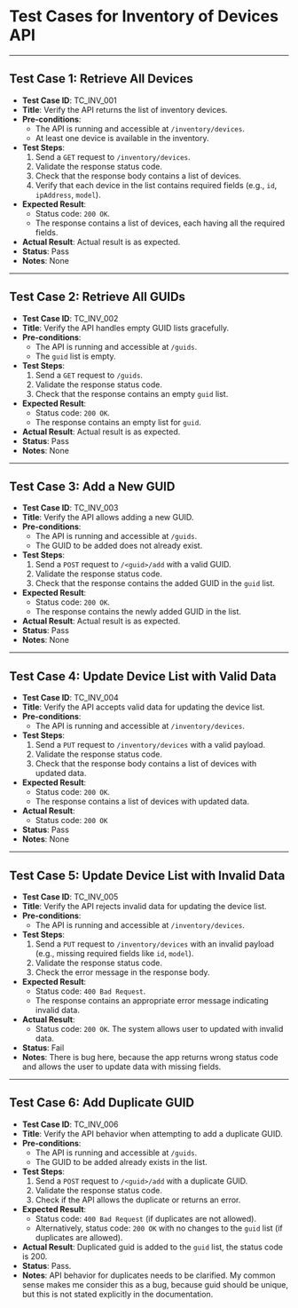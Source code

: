 # Test Cases for Inventory of Devices API

---

## Test Case 1: Retrieve All Devices

- **Test Case ID**: TC_INV_001  
- **Title**: Verify the API returns the list of inventory devices.  
- **Pre-conditions**:  
  - The API is running and accessible at `/inventory/devices`.  
  - At least one device is available in the inventory.  
- **Test Steps**:  
  1. Send a `GET` request to `/inventory/devices`.  
  2. Validate the response status code.  
  3. Check that the response body contains a list of devices.  
  4. Verify that each device in the list contains required fields (e.g., `id`, `ipAddress`, `model`).  
- **Expected Result**:  
  - Status code: `200 OK`.  
  - The response contains a list of devices, each having all the required fields.  
- **Actual Result**: Actual result is as expected.  
- **Status**: Pass
- **Notes**: None

---

## Test Case 2: Retrieve All GUIDs

- **Test Case ID**: TC_INV_002  
- **Title**: Verify the API handles empty GUID lists gracefully.  
- **Pre-conditions**:  
  - The API is running and accessible at `/guids`.  
  - The `guid` list is empty.  
- **Test Steps**:  
  1. Send a `GET` request to `/guids`.  
  2. Validate the response status code.  
  3. Check that the response contains an empty `guid` list.  
- **Expected Result**:  
  - Status code: `200 OK`.  
  - The response contains an empty list for `guid`.  
- **Actual Result**: Actual result is as expected. 
- **Status**: Pass 
- **Notes**: None

---

## Test Case 3: Add a New GUID

- **Test Case ID**: TC_INV_003  
- **Title**: Verify the API allows adding a new GUID.  
- **Pre-conditions**:  
  - The API is running and accessible at `/guids`.  
  - The GUID to be added does not already exist.  
- **Test Steps**:  
  1. Send a `POST` request to `/<guid>/add` with a valid GUID.  
  2. Validate the response status code.  
  3. Check that the response contains the added GUID in the `guid` list.  
- **Expected Result**:  
  - Status code: `200 OK`.  
  - The response contains the newly added GUID in the list.  
- **Actual Result**: Actual result is as expected.  
- **Status**: Pass 
- **Notes**: None    

---

## Test Case 4: Update Device List with Valid Data

- **Test Case ID**: TC_INV_004  
- **Title**: Verify the API accepts valid data for updating the device list.  
- **Pre-conditions**:  
  - The API is running and accessible at `/inventory/devices`.  
- **Test Steps**:  
  1. Send a `PUT` request to `/inventory/devices` with a valid payload. 
  2. Validate the response status code.  
  3. Check that the response body contains a list of devices with updated data.    
- **Expected Result**:  
  - Status code: `200 OK`.  
  - The response contains a list of devices with updated data.  
- **Actual Result**:
  - Status code: `200 OK` 
- **Status**: Pass
- **Notes**: None  

---

## Test Case 5: Update Device List with Invalid Data

- **Test Case ID**: TC_INV_005  
- **Title**: Verify the API rejects invalid data for updating the device list.  
- **Pre-conditions**:  
  - The API is running and accessible at `/inventory/devices`.  
- **Test Steps**:  
  1. Send a `PUT` request to `/inventory/devices` with an invalid payload (e.g., missing required fields like `id`, `model`).  
  2. Validate the response status code.  
  3. Check the error message in the response body.  
- **Expected Result**:  
  - Status code: `400 Bad Request`.  
  - The response contains an appropriate error message indicating invalid data.  
- **Actual Result**:
  - Status code: `200 OK`. The system allows user to updated with invalid data.  
- **Status**: Fail
- **Notes**: There is bug here, because the app returns wrong status code and allows the user to update data with missing fields.  

---
## Test Case 6: Add Duplicate GUID

- **Test Case ID**: TC_INV_006  
- **Title**: Verify the API behavior when attempting to add a duplicate GUID.  
- **Pre-conditions**:  
  - The API is running and accessible at `/guids`.  
  - The GUID to be added already exists in the list.  
- **Test Steps**:  
  1. Send a `POST` request to `/<guid>/add` with a duplicate GUID.  
  2. Validate the response status code.  
  3. Check if the API allows the duplicate or returns an error.  
- **Expected Result**:  
  - Status code: `400 Bad Request` (if duplicates are not allowed).  
  - Alternatively, status code: `200 OK` with no changes to the `guid` list (if duplicates are allowed).  
- **Actual Result**: Duplicated guid is added to the `guid` list, the status code is 200. 
- **Status**: Pass. 
- **Notes**: API behavior for duplicates needs to be clarified. My common sense makes me consider this as a bug, because guid should be unique, but this is not stated explicitly in the documentation.  
